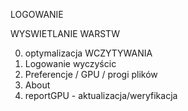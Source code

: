 LOGOWANIE

WYSWIETLANIE WARSTW


0. optymalizacja WCZYTYWANIA
1. Logowanie wyczyścic
1. Preferencje / GPU / progi plików
2. About
3. reportGPU - aktualizacja/weryfikacja
